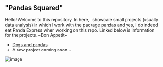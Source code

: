 ## "Pandas Squared"

Hello! Welcome to this repository! In here, I showcare small projects (usually data analysis) in which I work with the package pandas and yes, I do indeed eat Panda Express when working on this repo. Linked below is information for the projects. ~Bon Appetit~

* [Dogs and pandas](Dogs_and_pandas/Dogs_and_pandas.md)
* A new project coming soon...

![image](https://user-images.githubusercontent.com/90162597/139560670-25027410-88f4-423c-ab0c-9bd83fbcb07c.png)
